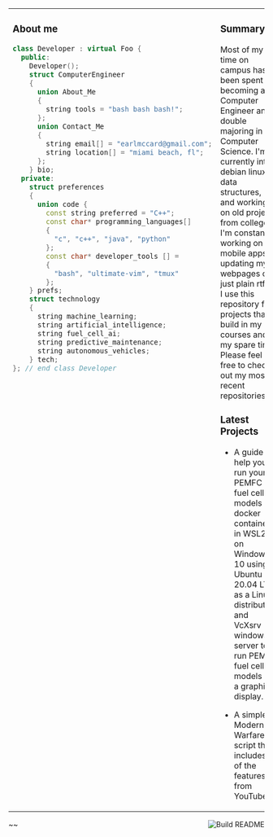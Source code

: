 <p align="center"></p>
<table><tr><td valign="top" width="50%">

### About me

```cpp
class Developer : virtual Foo {
  public:
    Developer();
    struct ComputerEngineer
    {
      union About_Me
      {
        string tools = "bash bash bash!";
      };
      union Contact_Me
      {
        string email[] = "earlmccard@gmail.com";
        string location[] = "miami beach, fl";
      };
    } bio;
  private:
    struct preferences
    {
      union code {
        const string preferred = "C++";
        const char* programming_languages[] 
        {
          "c", "c++", "java", "python"
        };
        const char* developer_tools [] =
        {
          "bash", "ultimate-vim", "tmux"
        };
    } prefs;
    struct technology
    {
      string machine_learning;
      string artificial_intelligence;
      string fuel_cell_ai;
      string predictive_maintenance;
      string autonomous_vehicles;
    } tech;
}; // end class Developer

```
</td><td valign="top" width="50%">

### Summary
<!-- blog start -->

Most of my time on campus has been spent becoming a Computer Engineer and double majoring in Computer Science. I'm currently into debian linux, data structures, and working on old projects from college. I'm constantly working on mobile apps, updating my webpages or just plain rtfm! I use this repository for projects that I build in my courses and in my spare time. Please feel free to check out my most recent repositories!

### Latest Projects

- A guide to help you run your PEMFC fuel cell models in docker containers in WSL2 on Windows 10 using Ubuntu 20.04 LTS as a Linux distribution and VcXsrv windows X server to run PEMFC fuel cell models in a graphical display.

- A simple Modern Warfare script that includes all of the features from YouTube.

<!-- blog end -->

</td></tr></table>

~<a href="https://github.com/codepunkt/codepunkt/actions">~~<img src="https://github.com/codepunkt/codepunkt/workflows/Build%20README.md/badge.svg" align="right" alt="Build README">~~</a>~

<!--
**emcca029/emcca029** is a ✨ _special_ ✨ repository because its `README.md` (this file) appears on your GitHub profile.

Here are some ideas to get you started:

- 🔭 I’m currently working on ...
- 🌱 I’m currently learning ...
- 👯 I’m looking to collaborate on ...
- 🤔 I’m looking for help with ...
- 💬 Ask me about ...
- 📫 How to reach me: ...
- 😄 Pronouns: ...
- ⚡ Fun fact: ...
-->
